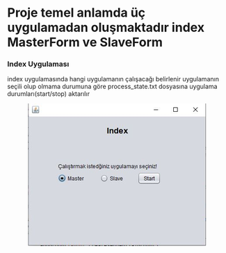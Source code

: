 <h1> Proje temel anlamda üç uygulamadan oluşmaktadır index MasterForm ve SlaveForm </h1>
<h3>
Index Uygulaması
</h3>
<p>index uygulamasında hangi uygulamanın çalışacağı belirlenir uygulamanın seçili olup olmama durumuna göre   
process_state.txt dosyasına uygulama durumları(start/stop) aktarılır</p>
<p align="center">
    <img src="imgs\index1.JPG"/>
</p>